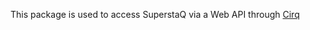 This package is used to access SuperstaQ via a Web API through [Cirq](https://github.com/quantumlib/Cirq)
